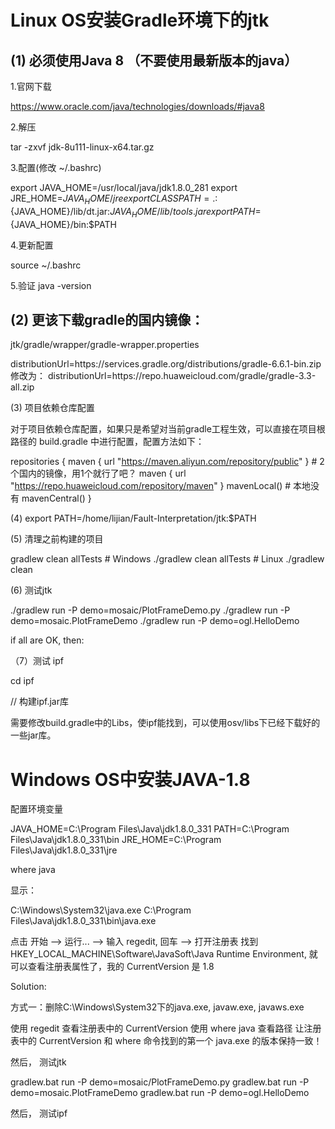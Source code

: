 # Linux OS安装Gradle环境下的jtk

## (1) 必须使用Java 8 （不要使用最新版本的java）

1.官网下载

https://www.oracle.com/java/technologies/downloads/#java8

2.解压

tar -zxvf jdk-8u111-linux-x64.tar.gz

3.配置(修改 ~/.bashrc)

export JAVA_HOME=/usr/local/java/jdk1.8.0_281
export JRE_HOME=${JAVA_HOME}/jre
export CLASSPATH=.:${JAVA_HOME}/lib/dt.jar:${JAVA_HOME}/lib/tools.jar
export PATH=${JAVA_HOME}/bin:$PATH

4.更新配置

source ~/.bashrc

5.验证
java -version


## (2) 更该下载gradle的国内镜像：

jtk/gradle/wrapper/gradle-wrapper.properties

distributionUrl=https\://services.gradle.org/distributions/gradle-6.6.1-bin.zip
修改为：
distributionUrl=https\://repo.huaweicloud.com/gradle/gradle-3.3-all.zip


(3) 项目依赖仓库配置

对于项目依赖仓库配置，如果只是希望对当前gradle工程生效，可以直接在项目根路径的 build.gradle 中进行配置，配置方法如下：

repositories { 
	maven { url "https://maven.aliyun.com/repository/public" }     # 2个国内的镜像，用1个就行了吧？
	maven { url "https://repo.huaweicloud.com/repository/maven" } 
	mavenLocal()    # 本地没有
	mavenCentral() 
}

(4)  export PATH=/home/lijian/Fault-Interpretation/jtk:$PATH

(5) 清理之前构建的项目

gradlew clean allTests    # Windows
./gradlew clean allTests  # Linux
./gradlew clean


(6) 测试jtk

./gradlew run -P demo=mosaic/PlotFrameDemo.py
./gradlew run -P demo=mosaic.PlotFrameDemo
./gradlew run -P demo=ogl.HelloDemo

if all are OK, then:

（7）测试 ipf

  cd ipf

// 构建ipf.jar库

需要修改build.gradle中的Libs，使ipf能找到，可以使用osv/libs下已经下载好的一些jar库。

# Windows OS中安装JAVA-1.8

配置环境变量  
  
JAVA_HOME=C:\Program Files\Java\jdk1.8.0_331
PATH=C:\Program Files\Java\jdk1.8.0_331\bin
JRE_HOME=C:\Program Files\Java\jdk1.8.0_331\jre

where java

显示：

C:\Windows\System32\java.exe
C:\Program Files\Java\jdk1.8.0_331\bin\java.exe


点击 开始 --> 运行... --> 输入 regedit, 回车 --> 打开注册表
找到 HKEY_LOCAL_MACHINE\Software\JavaSoft\Java Runtime Environment\, 就可以查看注册表属性了，我的 CurrentVersion 是 1.8

Solution:

方式一：删除C:\Windows\System32下的java.exe, javaw.exe, javaws.exe

使用 regedit 查看注册表中的 CurrentVersion
使用 where java 查看路径
让注册表中的 CurrentVersion 和 where 命令找到的第一个 java.exe 的版本保持一致！


然后， 测试jtk

gradlew.bat run -P demo=mosaic/PlotFrameDemo.py
gradlew.bat run -P demo=mosaic.PlotFrameDemo
gradlew.bat run -P demo=ogl.HelloDemo

然后， 测试ipf
